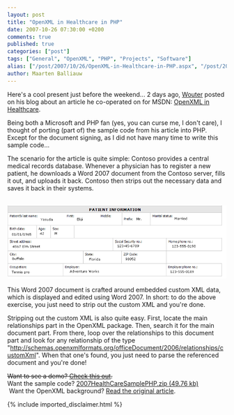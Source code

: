 ```yaml
---
layout: post
title: "OpenXML in Healthcare in PHP"
date: 2007-10-26 07:30:00 +0200
comments: true
published: true
categories: ["post"]
tags: ["General", "OpenXML", "PHP", "Projects", "Software"]
alias: ["/post/2007/10/26/OpenXML-in-Healthcare-in-PHP.aspx", "/post/2007/10/26/openxml-in-healthcare-in-php.aspx"]
author: Maarten Balliauw
---
```

<p>Here's a cool present just before the weekend... 2 days ago, <a href="http://blogs.infosupport.com/wouterv/archive/2007/10/24/Open-XML-in-Healthcare.aspx" target="_blank">Wouter</a> posted on his blog about an article he co-operated on for MSDN: <a href="http://msdn2.microsoft.com/en-us/library/bb879915.aspx" target="_blank">OpenXML in Healthcare</a>.</p>
<p>Being both a Microsoft and PHP fan (yes, you can curse me, I don't care), I thought of porting (part of) the sample code from his article into PHP. Except for the document signing, as I did not have many time to write this sample code...</p>
<p>The scenario for the article is quite simple: Contoso provides a central medical records database. Whenever a physician has to register a new patient, he downloads a Word 2007 document from the Contoso server, fills it out, and uploads it back. Contoso then strips out the necessary data and saves it back in their systems.</p>
<p>&nbsp; <img src="/images/2007HealthCareSamplePHP.gif" alt="" /></p>
<p>This Word 2007 document is crafted around embedded custom XML data, which is displayed and edited using Word 2007. In short: to do the above exercise, you just need to strip out the custom XML and you're done.</p>
<p>Stripping out the custom XML is also quite easy. First, locate the main relationships part in the OpenXML package. Then, search it for the main document part. From there, loop over the relationships to this document part and look for any relationship of the type "<a title="http://schemas.openxmlformats.org/officeDocument/2006/relationships/customXml" href="http://schemas.openxmlformats.org/officeDocument/2006/relationships/customXml">http://schemas.openxmlformats.org/officeDocument/2006/relationships/customXml</a>". When that one's found, you just need to parse the referenced document and you're done!</p>
<p><span style="text-decoration: line-through;">Want to see a demo? <a href="http://examples.maartenballiauw.be/2007HealthCareSamplePHP/index.php" target="_blank">Check this out</a>.</span><br /> Want the sample code? <a href="/files/2012/11/2007HealthCareSamplePHP.zip">2007HealthCareSamplePHP.zip (49.76 kb)</a><br />&nbsp;Want the OpenXML background? <a href="http://msdn2.microsoft.com/en-us/library/bb879915.aspx" target="_blank">Read the original article</a>.</p>

{% include imported_disclaimer.html %}

